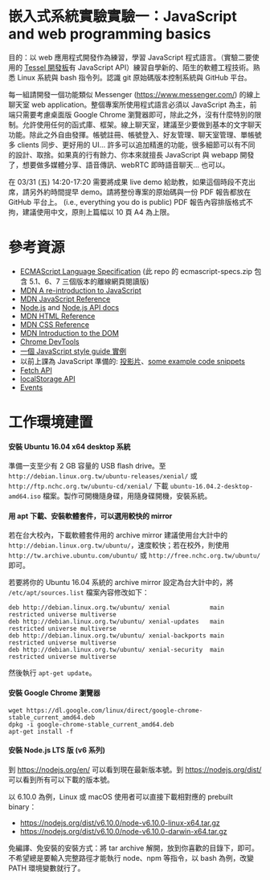 # 嵌入式系統實驗實驗一：JavaScript and web programming basics

目的：以 web 應用程式開發作為練習，學習 JavaScript 程式語言。（實驗二要使用的 [Tessel 開發板](https://tessel.io/)有 JavaScript API）練習自學新的、陌生的軟體工程技術。熟悉 Linux 系統與 bash 指令列。認識 git 原始碼版本控制系統與 GitHub 平台。

每一組請開發一個功能類似 Messenger (https://www.messenger.com/) 的線上聊天室 web application。整個專案所使用程式語言必須以 JavaScript 為主，前端只需要考慮桌面版 Google Chrome 瀏覽器即可，除此之外，沒有什麼特別的限制。允許使用任何的函式庫、框架。線上聊天室，建議至少要做到基本的文字聊天功能。除此之外自由發揮。帳號註冊、帳號登入、好友管理、聊天室管理、單帳號多 clients 同步、更好用的 UI... 許多可以追加精進的功能，很多細節可以有不同的設計、取捨。如果真的行有餘力、你本來就擅長 JavaScript 與 webapp 開發了，想要做多媒體分享、語音傳訊、webRTC 即時語音聊天...  也可以。

在 03/31 (五) 14:20-17:20 需要將成果 live demo 給助教，如果這個時段不克出席，請另外約時間提早 demo。請將整份專案的原始碼與一份 PDF 報告都放在 GitHub 平台上。 (i.e., everything you do is public) PDF 報告內容排版格式不拘，建議使用中文，原則上篇幅以 10 頁 A4 為上限。



# 參考資源

- [ECMAScript Language Specification](https://www.ecma-international.org/publications/standards/Ecma-262-arch.htm) (此 repo 的 ecmascript-specs.zip 包含 5.1、6、7 三個版本的離線網頁閱讀版)
- [MDN A re-introduction to JavaScript](https://developer.mozilla.org/en-US/docs/Web/JavaScript/A_re-introduction_to_JavaScript)
- [MDN JavaScript Reference](https://developer.mozilla.org/en-US/docs/Web/JavaScript)
- [Node.js](https://nodejs.org/en/) and [Node.js API docs](https://nodejs.org/dist/latest-v6.x/docs/api/)
- [MDN HTML Reference](https://developer.mozilla.org/en-US/docs/Web/HTML)
- [MDN CSS Reference](https://developer.mozilla.org/en-US/docs/Web/CSS)
- [MDN Introduction to the DOM](https://developer.mozilla.org/en-US/docs/Web/API/Document_Object_Model/Introduction)
- [Chrome DevTools](https://developer.chrome.com/devtools)
- [一個 JavaScript style guide 實例](https://github.com/airbnb/javascript)
- 以前上課為 JavaScript 準備的: [投影片](https://slides.com/concise/js/fullscreen#/)、[some example code snippets](https://gist.github.com/concise/ccdb62da35a07fc989e0)
- [Fetch API](https://developer.mozilla.org/en-US/docs/Web/API/Fetch_API)
- [localStorage API](https://developer.mozilla.org/en-US/docs/Web/API/Web_Storage_API)
- [Events](https://developer.mozilla.org/en-US/docs/Web/Events)



# 工作環境建置

#### 安裝 Ubuntu 16.04 x64 desktop 系統

準備一支至少有 2 GB 容量的 USB flash drive。至 `http://debian.linux.org.tw/ubuntu-releases/xenial/` 或 `http://ftp.nchc.org.tw/ubuntu-cd/xenial/` 下載 `ubuntu-16.04.2-desktop-amd64.iso` 檔案。製作可開機隨身碟，用隨身碟開機，安裝系統。

#### 用 apt 下載、安裝軟體套件，可以選用較快的 mirror

若在台大校內，下載軟體套件用的 archive mirror 建議使用台大計中的 `http://debian.linux.org.tw/ubuntu/`，速度較快；若在校外，則使用 `http://tw.archive.ubuntu.com/ubuntu/` 或 `http://free.nchc.org.tw/ubuntu/` 即可。

若要將你的 Ubuntu 16.04 系統的 archive mirror 設定為台大計中的，將 `/etc/apt/sources.list` 檔案內容修改如下：

```
deb http://debian.linux.org.tw/ubuntu/ xenial           main restricted universe multiverse
deb http://debian.linux.org.tw/ubuntu/ xenial-updates   main restricted universe multiverse
deb http://debian.linux.org.tw/ubuntu/ xenial-backports main restricted universe multiverse
deb http://debian.linux.org.tw/ubuntu/ xenial-security  main restricted universe multiverse
```

然後執行 `apt-get update`。

#### 安裝 Google Chrome 瀏覽器

```
wget https://dl.google.com/linux/direct/google-chrome-stable_current_amd64.deb
dpkg -i google-chrome-stable_current_amd64.deb
apt-get install -f
```

#### 安裝 Node.js LTS 版 (v6 系列)

到 https://nodejs.org/en/ 可以看到現在最新版本號。到 https://nodejs.org/dist/ 可以看到所有可以下載的版本號。

以 6.10.0 為例，Linux 或 macOS 使用者可以直接下載相對應的 prebuilt binary：

- https://nodejs.org/dist/v6.10.0/node-v6.10.0-linux-x64.tar.gz
- https://nodejs.org/dist/v6.10.0/node-v6.10.0-darwin-x64.tar.gz

免編譯、免安裝的安裝方式：將 tar archive 解開，放到你喜歡的目錄下，即可。不希望總是要輸入完整路徑才能執行 node、npm 等指令，以 bash 為例，改變 PATH 環境變數就行了。
